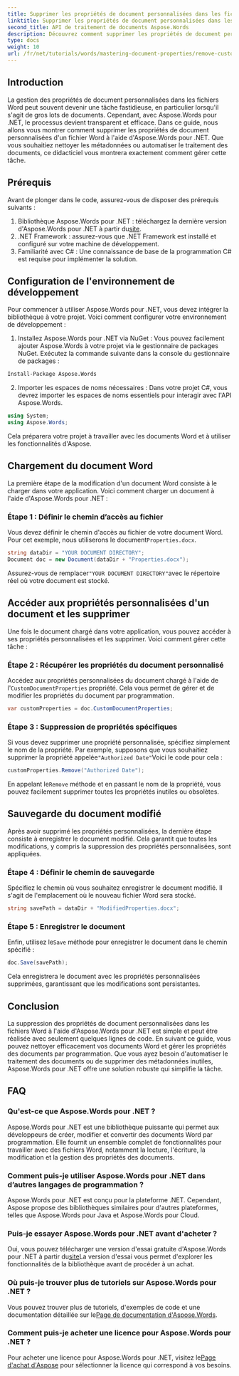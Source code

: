 ```yaml
---
title: Supprimer les propriétés de document personnalisées dans les fichiers Word
linktitle: Supprimer les propriétés de document personnalisées dans les fichiers Word
second_title: API de traitement de documents Aspose.Words
description: Découvrez comment supprimer les propriétés de document personnalisées des fichiers Word à l'aide d'Aspose.Words pour .NET. Ce guide détaillé fournit des instructions étape par étape pour nettoyer efficacement les métadonnées des documents, ce qui permet de gagner du temps dans la gestion et l'automatisation des documents.
type: docs
weight: 10
url: /fr/net/tutorials/words/mastering-document-properties/remove-custom-document-properties-in-word-files/
---
```

## Introduction

La gestion des propriétés de document personnalisées dans les fichiers Word peut souvent devenir une tâche fastidieuse, en particulier lorsqu'il s'agit de gros lots de documents. Cependant, avec Aspose.Words pour .NET, le processus devient transparent et efficace. Dans ce guide, nous allons vous montrer comment supprimer les propriétés de document personnalisées d'un fichier Word à l'aide d'Aspose.Words pour .NET. Que vous souhaitiez nettoyer les métadonnées ou automatiser le traitement des documents, ce didacticiel vous montrera exactement comment gérer cette tâche.

## Prérequis

Avant de plonger dans le code, assurez-vous de disposer des prérequis suivants :

1.  Bibliothèque Aspose.Words pour .NET : téléchargez la dernière version d'Aspose.Words pour .NET à partir du[site](https://releases.aspose.com/words/net/).
2. .NET Framework : assurez-vous que .NET Framework est installé et configuré sur votre machine de développement.
3. Familiarité avec C# : Une connaissance de base de la programmation C# est requise pour implémenter la solution.

## Configuration de l'environnement de développement

Pour commencer à utiliser Aspose.Words pour .NET, vous devez intégrer la bibliothèque à votre projet. Voici comment configurer votre environnement de développement :

1. Installez Aspose.Words pour .NET via NuGet :
   Vous pouvez facilement ajouter Aspose.Words à votre projet via le gestionnaire de packages NuGet. Exécutez la commande suivante dans la console du gestionnaire de packages :

```bash
Install-Package Aspose.Words
```

2. Importer les espaces de noms nécessaires :
   Dans votre projet C#, vous devrez importer les espaces de noms essentiels pour interagir avec l'API Aspose.Words.
   
```csharp
using System;
using Aspose.Words;
```

Cela préparera votre projet à travailler avec les documents Word et à utiliser les fonctionnalités d'Aspose.

## Chargement du document Word

La première étape de la modification d'un document Word consiste à le charger dans votre application. Voici comment charger un document à l'aide d'Aspose.Words pour .NET :

### Étape 1 : Définir le chemin d’accès au fichier

 Vous devez définir le chemin d'accès au fichier de votre document Word. Pour cet exemple, nous utiliserons le document`Properties.docx`.

```csharp
string dataDir = "YOUR DOCUMENT DIRECTORY";
Document doc = new Document(dataDir + "Properties.docx");
```

 Assurez-vous de remplacer`"YOUR DOCUMENT DIRECTORY"`avec le répertoire réel où votre document est stocké.

## Accéder aux propriétés personnalisées d'un document et les supprimer

Une fois le document chargé dans votre application, vous pouvez accéder à ses propriétés personnalisées et les supprimer. Voici comment gérer cette tâche :

### Étape 2 : Récupérer les propriétés du document personnalisé

 Accédez aux propriétés personnalisées du document chargé à l'aide de l'`CustomDocumentProperties` propriété. Cela vous permet de gérer et de modifier les propriétés du document par programmation.

```csharp
var customProperties = doc.CustomDocumentProperties;
```

### Étape 3 : Suppression de propriétés spécifiques

 Si vous devez supprimer une propriété personnalisée, spécifiez simplement le nom de la propriété. Par exemple, supposons que vous souhaitiez supprimer la propriété appelée`"Authorized Date"`Voici le code pour cela :

```csharp
customProperties.Remove("Authorized Date");
```

 En appelant le`Remove` méthode et en passant le nom de la propriété, vous pouvez facilement supprimer toutes les propriétés inutiles ou obsolètes.

## Sauvegarde du document modifié

Après avoir supprimé les propriétés personnalisées, la dernière étape consiste à enregistrer le document modifié. Cela garantit que toutes les modifications, y compris la suppression des propriétés personnalisées, sont appliquées.

### Étape 4 : Définir le chemin de sauvegarde

Spécifiez le chemin où vous souhaitez enregistrer le document modifié. Il s'agit de l'emplacement où le nouveau fichier Word sera stocké.

```csharp
string savePath = dataDir + "ModifiedProperties.docx";
```

### Étape 5 : Enregistrer le document

 Enfin, utilisez le`Save` méthode pour enregistrer le document dans le chemin spécifié :

```csharp
doc.Save(savePath);
```

Cela enregistrera le document avec les propriétés personnalisées supprimées, garantissant que les modifications sont persistantes.

## Conclusion

La suppression des propriétés de document personnalisées dans les fichiers Word à l'aide d'Aspose.Words pour .NET est simple et peut être réalisée avec seulement quelques lignes de code. En suivant ce guide, vous pouvez nettoyer efficacement vos documents Word et gérer les propriétés des documents par programmation. Que vous ayez besoin d'automatiser le traitement des documents ou de supprimer des métadonnées inutiles, Aspose.Words pour .NET offre une solution robuste qui simplifie la tâche.

## FAQ

### Qu'est-ce que Aspose.Words pour .NET ?

Aspose.Words pour .NET est une bibliothèque puissante qui permet aux développeurs de créer, modifier et convertir des documents Word par programmation. Elle fournit un ensemble complet de fonctionnalités pour travailler avec des fichiers Word, notamment la lecture, l'écriture, la modification et la gestion des propriétés des documents.

### Comment puis-je utiliser Aspose.Words pour .NET dans d’autres langages de programmation ?

Aspose.Words pour .NET est conçu pour la plateforme .NET. Cependant, Aspose propose des bibliothèques similaires pour d'autres plateformes, telles que Aspose.Words pour Java et Aspose.Words pour Cloud.

### Puis-je essayer Aspose.Words pour .NET avant d'acheter ?

 Oui, vous pouvez télécharger une version d'essai gratuite d'Aspose.Words pour .NET à partir du[site](https://releases.aspose.com/)La version d'essai vous permet d'explorer les fonctionnalités de la bibliothèque avant de procéder à un achat.

### Où puis-je trouver plus de tutoriels sur Aspose.Words pour .NET ?

 Vous pouvez trouver plus de tutoriels, d'exemples de code et une documentation détaillée sur le[Page de documentation d'Aspose.Words](https://reference.aspose.com/words/net/).

### Comment puis-je acheter une licence pour Aspose.Words pour .NET ?

Pour acheter une licence pour Aspose.Words pour .NET, visitez le[Page d'achat d'Aspose](https://purchase.aspose.com/buy) pour sélectionner la licence qui correspond à vos besoins.